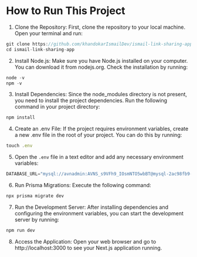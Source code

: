 # How to Run This Project

1. Clone the Repository: First, clone the repository to your local machine. Open your terminal and run:
```js
git clone https://github.com/khandokarIsmailDev/ismail-link-sharing-app.git
cd ismail-link-sharing-app
```

2. Install Node.js: Make sure you have Node.js installed on your computer. You can download it from nodejs.org. Check the installation by running:
```js
node -v
npm -v
```

3. Install Dependencies: Since the node_modules directory is not present, you need to install the project dependencies. Run the following command in your project directory:
```js
npm install
```

4. Create an .env File: If the project requires environment variables, create a new .env file in the root of your project. You can do this by running:
```js
touch .env
```

5. Open the `.env` file in a text editor and add any necessary environment variables:
```js
DATABASE_URL="mysql://avnadmin:AVNS_s9VFh9_IOsmNTO5wbBT@mysql-2ac98fb9-kawsar111ws-55c4.l.aivencloud.com:22026/defaultdb?ssl-mode=REQUIRED"
```

6. Run Prisma Migrations: Execute the following command:

```js
npx prisma migrate dev
```


7. Run the Development Server: After installing dependencies and configuring the environment variables, you can start the development server by running:
```js
npm run dev
```

8. Access the Application: Open your web browser and go to http://localhost:3000 to see your Next.js application running.
